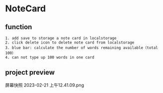 # NoteCard
## function 
    1. add save to storage a note card in localstorage
    2. click delete icon to delete note card from localstorage
    3. blue bar: calculate the number of words remaining available（total 100）
    4. can not type up 100 words in one card

## project preview
屏幕快照 2023-02-21 上午12.41.09.png